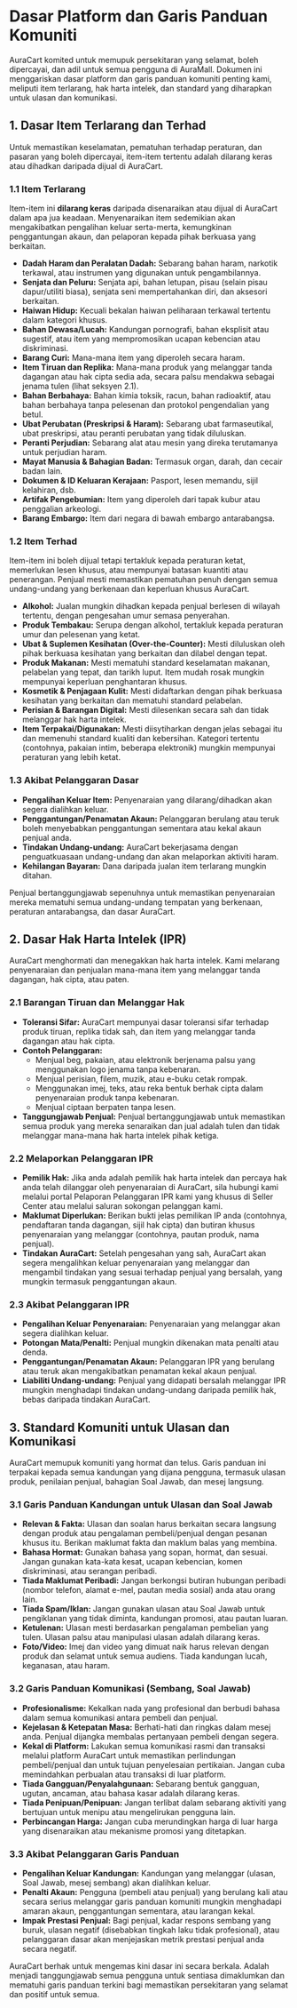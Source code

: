 # Dasar Platform dan Garis Panduan Komuniti

AuraCart komited untuk memupuk persekitaran yang selamat, boleh dipercayai, dan adil untuk semua pengguna di AuraMall. Dokumen ini menggariskan dasar platform dan garis panduan komuniti penting kami, meliputi item terlarang, hak harta intelek, dan standard yang diharapkan untuk ulasan dan komunikasi.

## 1. Dasar Item Terlarang dan Terhad

Untuk memastikan keselamatan, pematuhan terhadap peraturan, dan pasaran yang boleh dipercayai, item-item tertentu adalah dilarang keras atau dihadkan daripada dijual di AuraCart.

### 1.1 Item Terlarang

Item-item ini **dilarang keras** daripada disenaraikan atau dijual di AuraCart dalam apa jua keadaan. Menyenaraikan item sedemikian akan mengakibatkan pengalihan keluar serta-merta, kemungkinan penggantungan akaun, dan pelaporan kepada pihak berkuasa yang berkaitan.

*   **Dadah Haram dan Peralatan Dadah:** Sebarang bahan haram, narkotik terkawal, atau instrumen yang digunakan untuk pengambilannya.
*   **Senjata dan Peluru:** Senjata api, bahan letupan, pisau (selain pisau dapur/utiliti biasa), senjata seni mempertahankan diri, dan aksesori berkaitan.
*   **Haiwan Hidup:** Kecuali bekalan haiwan peliharaan terkawal tertentu dalam kategori khusus.
*   **Bahan Dewasa/Lucah:** Kandungan pornografi, bahan eksplisit atau sugestif, atau item yang mempromosikan ucapan kebencian atau diskriminasi.
*   **Barang Curi:** Mana-mana item yang diperoleh secara haram.
*   **Item Tiruan dan Replika:** Mana-mana produk yang melanggar tanda dagangan atau hak cipta sedia ada, secara palsu mendakwa sebagai jenama tulen (lihat seksyen 2.1).
*   **Bahan Berbahaya:** Bahan kimia toksik, racun, bahan radioaktif, atau bahan berbahaya tanpa pelesenan dan protokol pengendalian yang betul.
*   **Ubat Perubatan (Preskripsi & Haram):** Sebarang ubat farmaseutikal, ubat preskripsi, atau peranti perubatan yang tidak diluluskan.
*   **Peranti Perjudian:** Sebarang alat atau mesin yang direka terutamanya untuk perjudian haram.
*   **Mayat Manusia & Bahagian Badan:** Termasuk organ, darah, dan cecair badan lain.
*   **Dokumen & ID Keluaran Kerajaan:** Pasport, lesen memandu, sijil kelahiran, dsb.
*   **Artifak Pengebumian:** Item yang diperoleh dari tapak kubur atau penggalian arkeologi.
*   **Barang Embargo:** Item dari negara di bawah embargo antarabangsa.

### 1.2 Item Terhad

Item-item ini boleh dijual tetapi tertakluk kepada peraturan ketat, memerlukan lesen khusus, atau mempunyai batasan kuantiti atau penerangan. Penjual mesti memastikan pematuhan penuh dengan semua undang-undang yang berkenaan dan keperluan khusus AuraCart.

*   **Alkohol:** Jualan mungkin dihadkan kepada penjual berlesen di wilayah tertentu, dengan pengesahan umur semasa penyerahan.
*   **Produk Tembakau:** Serupa dengan alkohol, tertakluk kepada peraturan umur dan pelesenan yang ketat.
*   **Ubat & Suplemen Kesihatan (Over-the-Counter):** Mesti diluluskan oleh pihak berkuasa kesihatan yang berkaitan dan dilabel dengan tepat.
*   **Produk Makanan:** Mesti mematuhi standard keselamatan makanan, pelabelan yang tepat, dan tarikh luput. Item mudah rosak mungkin mempunyai keperluan penghantaran khusus.
*   **Kosmetik & Penjagaan Kulit:** Mesti didaftarkan dengan pihak berkuasa kesihatan yang berkaitan dan mematuhi standard pelabelan.
*   **Perisian & Barangan Digital:** Mesti dilesenkan secara sah dan tidak melanggar hak harta intelek.
*   **Item Terpakai/Digunakan:** Mesti diisytiharkan dengan jelas sebagai itu dan memenuhi standard kualiti dan kebersihan. Kategori tertentu (contohnya, pakaian intim, beberapa elektronik) mungkin mempunyai peraturan yang lebih ketat.

### 1.3 Akibat Pelanggaran Dasar

*   **Pengalihan Keluar Item:** Penyenaraian yang dilarang/dihadkan akan segera dialihkan keluar.
*   **Penggantungan/Penamatan Akaun:** Pelanggaran berulang atau teruk boleh menyebabkan penggantungan sementara atau kekal akaun penjual anda.
*   **Tindakan Undang-undang:** AuraCart bekerjasama dengan penguatkuasaan undang-undang dan akan melaporkan aktiviti haram.
*   **Kehilangan Bayaran:** Dana daripada jualan item terlarang mungkin ditahan.

Penjual bertanggungjawab sepenuhnya untuk memastikan penyenaraian mereka mematuhi semua undang-undang tempatan yang berkenaan, peraturan antarabangsa, dan dasar AuraCart.

## 2. Dasar Hak Harta Intelek (IPR)

AuraCart menghormati dan menegakkan hak harta intelek. Kami melarang penyenaraian dan penjualan mana-mana item yang melanggar tanda dagangan, hak cipta, atau paten.

### 2.1 Barangan Tiruan dan Melanggar Hak

*   **Toleransi Sifar:** AuraCart mempunyai dasar toleransi sifar terhadap produk tiruan, replika tidak sah, dan item yang melanggar tanda dagangan atau hak cipta.
*   **Contoh Pelanggaran:**
    *   Menjual beg, pakaian, atau elektronik berjenama palsu yang menggunakan logo jenama tanpa kebenaran.
    *   Menjual perisian, filem, muzik, atau e-buku cetak rompak.
    *   Menggunakan imej, teks, atau reka bentuk berhak cipta dalam penyenaraian produk tanpa kebenaran.
    *   Menjual ciptaan berpaten tanpa lesen.
*   **Tanggungjawab Penjual:** Penjual bertanggungjawab untuk memastikan semua produk yang mereka senaraikan dan jual adalah tulen dan tidak melanggar mana-mana hak harta intelek pihak ketiga.

### 2.2 Melaporkan Pelanggaran IPR

*   **Pemilik Hak:** Jika anda adalah pemilik hak harta intelek dan percaya hak anda telah dilanggar oleh penyenaraian di AuraCart, sila hubungi kami melalui portal Pelaporan Pelanggaran IPR kami yang khusus di Seller Center atau melalui saluran sokongan pelanggan kami.
*   **Maklumat Diperlukan:** Berikan bukti jelas pemilikan IP anda (contohnya, pendaftaran tanda dagangan, sijil hak cipta) dan butiran khusus penyenaraian yang melanggar (contohnya, pautan produk, nama penjual).
*   **Tindakan AuraCart:** Setelah pengesahan yang sah, AuraCart akan segera mengalihkan keluar penyenaraian yang melanggar dan mengambil tindakan yang sesuai terhadap penjual yang bersalah, yang mungkin termasuk penggantungan akaun.

### 2.3 Akibat Pelanggaran IPR

*   **Pengalihan Keluar Penyenaraian:** Penyenaraian yang melanggar akan segera dialihkan keluar.
*   **Potongan Mata/Penalti:** Penjual mungkin dikenakan mata penalti atau denda.
*   **Penggantungan/Penamatan Akaun:** Pelanggaran IPR yang berulang atau teruk akan mengakibatkan penamatan kekal akaun penjual.
*   **Liabiliti Undang-undang:** Penjual yang didapati bersalah melanggar IPR mungkin menghadapi tindakan undang-undang daripada pemilik hak, bebas daripada tindakan AuraCart.

## 3. Standard Komuniti untuk Ulasan dan Komunikasi

AuraCart memupuk komuniti yang hormat dan telus. Garis panduan ini terpakai kepada semua kandungan yang dijana pengguna, termasuk ulasan produk, penilaian penjual, bahagian Soal Jawab, dan mesej langsung.

### 3.1 Garis Panduan Kandungan untuk Ulasan dan Soal Jawab

*   **Relevan & Fakta:** Ulasan dan soalan harus berkaitan secara langsung dengan produk atau pengalaman pembeli/penjual dengan pesanan khusus itu. Berikan maklumat fakta dan maklum balas yang membina.
*   **Bahasa Hormat:** Gunakan bahasa yang sopan, hormat, dan sesuai. Jangan gunakan kata-kata kesat, ucapan kebencian, komen diskriminasi, atau serangan peribadi.
*   **Tiada Maklumat Peribadi:** Jangan berkongsi butiran hubungan peribadi (nombor telefon, alamat e-mel, pautan media sosial) anda atau orang lain.
*   **Tiada Spam/Iklan:** Jangan gunakan ulasan atau Soal Jawab untuk pengiklanan yang tidak diminta, kandungan promosi, atau pautan luaran.
*   **Ketulenan:** Ulasan mesti berdasarkan pengalaman pembelian yang tulen. Ulasan palsu atau manipulasi ulasan adalah dilarang keras.
*   **Foto/Video:** Imej dan video yang dimuat naik harus relevan dengan produk dan selamat untuk semua audiens. Tiada kandungan lucah, keganasan, atau haram.

### 3.2 Garis Panduan Komunikasi (Sembang, Soal Jawab)

*   **Profesionalisme:** Kekalkan nada yang profesional dan berbudi bahasa dalam semua komunikasi antara pembeli dan penjual.
*   **Kejelasan & Ketepatan Masa:** Berhati-hati dan ringkas dalam mesej anda. Penjual dijangka membalas pertanyaan pembeli dengan segera.
*   **Kekal di Platform:** Lakukan semua komunikasi rasmi dan transaksi melalui platform AuraCart untuk memastikan perlindungan pembeli/penjual dan untuk tujuan penyelesaian pertikaian. Jangan cuba memindahkan perbualan atau transaksi di luar platform.
*   **Tiada Gangguan/Penyalahgunaan:** Sebarang bentuk gangguan, ugutan, ancaman, atau bahasa kasar adalah dilarang keras.
*   **Tiada Penipuan/Penipuan:** Jangan terlibat dalam sebarang aktiviti yang bertujuan untuk menipu atau mengelirukan pengguna lain.
*   **Perbincangan Harga:** Jangan cuba merundingkan harga di luar harga yang disenaraikan atau mekanisme promosi yang ditetapkan.

### 3.3 Akibat Pelanggaran Garis Panduan

*   **Pengalihan Keluar Kandungan:** Kandungan yang melanggar (ulasan, Soal Jawab, mesej sembang) akan dialihkan keluar.
*   **Penalti Akaun:** Pengguna (pembeli atau penjual) yang berulang kali atau secara serius melanggar garis panduan komuniti mungkin menghadapi amaran akaun, penggantungan sementara, atau larangan kekal.
*   **Impak Prestasi Penjual:** Bagi penjual, kadar respons sembang yang buruk, ulasan negatif (disebabkan tingkah laku tidak profesional), atau pelanggaran dasar akan menjejaskan metrik prestasi penjual anda secara negatif.

AuraCart berhak untuk mengemas kini dasar ini secara berkala. Adalah menjadi tanggungjawab semua pengguna untuk sentiasa dimaklumkan dan mematuhi garis panduan terkini bagi memastikan persekitaran yang selamat dan positif untuk semua.